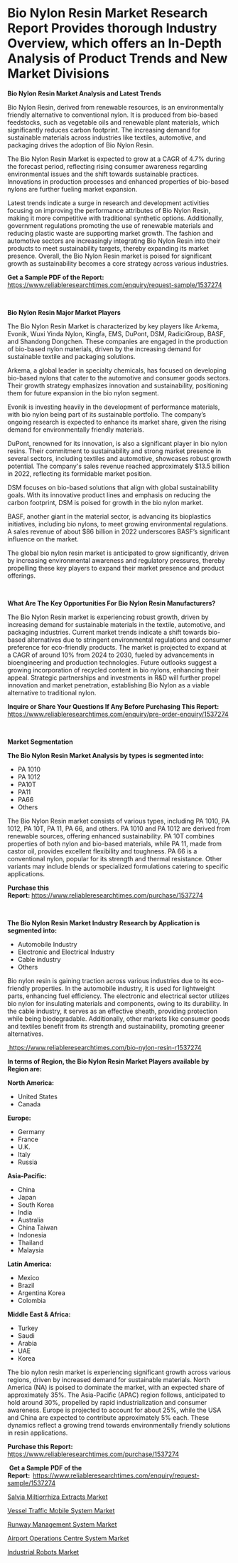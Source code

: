 <p><h1>Bio Nylon Resin Market Research Report Provides thorough Industry Overview, which offers an In-Depth Analysis of Product Trends and New Market Divisions</h1></p><p><strong>Bio Nylon Resin Market Analysis and Latest Trends</strong></p>
<p><p>Bio Nylon Resin, derived from renewable resources, is an environmentally friendly alternative to conventional nylon. It is produced from bio-based feedstocks, such as vegetable oils and renewable plant materials, which significantly reduces carbon footprint. The increasing demand for sustainable materials across industries like textiles, automotive, and packaging drives the adoption of Bio Nylon Resin.</p><p>The Bio Nylon Resin Market is expected to grow at a CAGR of 4.7% during the forecast period, reflecting rising consumer awareness regarding environmental issues and the shift towards sustainable practices. Innovations in production processes and enhanced properties of bio-based nylons are further fueling market expansion. </p><p>Latest trends indicate a surge in research and development activities focusing on improving the performance attributes of Bio Nylon Resin, making it more competitive with traditional synthetic options. Additionally, government regulations promoting the use of renewable materials and reducing plastic waste are supporting market growth. The fashion and automotive sectors are increasingly integrating Bio Nylon Resin into their products to meet sustainability targets, thereby expanding its market presence. Overall, the Bio Nylon Resin market is poised for significant growth as sustainability becomes a core strategy across various industries.</p></p>
<p><strong>Get a Sample PDF of the Report:&nbsp;</strong> <a href="https://www.reliableresearchtimes.com/enquiry/request-sample/1537274?utm_campaign=1393&utm_medium=2&utm_source=Github&utm_content=ia&utm_term=12102024&utm_id=bio-nylon-resin">https://www.reliableresearchtimes.com/enquiry/request-sample/1537274</a></p>
<p>&nbsp;</p>
<p><strong>Bio Nylon Resin Major Market Players</strong></p>
<p><p>The Bio Nylon Resin Market is characterized by key players like Arkema, Evonik, Wuxi Yinda Nylon, Kingfa, EMS, DuPont, DSM, RadiciGroup, BASF, and Shandong Dongchen. These companies are engaged in the production of bio-based nylon materials, driven by the increasing demand for sustainable textile and packaging solutions.</p><p>Arkema, a global leader in specialty chemicals, has focused on developing bio-based nylons that cater to the automotive and consumer goods sectors. Their growth strategy emphasizes innovation and sustainability, positioning them for future expansion in the bio nylon segment. </p><p>Evonik is investing heavily in the development of performance materials, with bio nylon being part of its sustainable portfolio. The company’s ongoing research is expected to enhance its market share, given the rising demand for environmentally friendly materials.</p><p>DuPont, renowned for its innovation, is also a significant player in bio nylon resins. Their commitment to sustainability and strong market presence in several sectors, including textiles and automotive, showcases robust growth potential. The company's sales revenue reached approximately $13.5 billion in 2022, reflecting its formidable market position.</p><p>DSM focuses on bio-based solutions that align with global sustainability goals. With its innovative product lines and emphasis on reducing the carbon footprint, DSM is poised for growth in the bio nylon market.</p><p>BASF, another giant in the material sector, is advancing its bioplastics initiatives, including bio nylons, to meet growing environmental regulations. A sales revenue of about $86 billion in 2022 underscores BASF’s significant influence on the market.</p><p>The global bio nylon resin market is anticipated to grow significantly, driven by increasing environmental awareness and regulatory pressures, thereby propelling these key players to expand their market presence and product offerings.</p></p>
<p>&nbsp;</p>
<p><strong>What Are The Key Opportunities For Bio Nylon Resin Manufacturers?</strong></p>
<p><p>The Bio Nylon Resin market is experiencing robust growth, driven by increasing demand for sustainable materials in the textile, automotive, and packaging industries. Current market trends indicate a shift towards bio-based alternatives due to stringent environmental regulations and consumer preference for eco-friendly products. The market is projected to expand at a CAGR of around 10% from 2024 to 2030, fueled by advancements in bioengineering and production technologies. Future outlooks suggest a growing incorporation of recycled content in bio nylons, enhancing their appeal. Strategic partnerships and investments in R&D will further propel innovation and market penetration, establishing Bio Nylon as a viable alternative to traditional nylon.</p></p>
<p><strong>Inquire or Share Your Questions If Any Before Purchasing This Report:</strong> <a href="https://www.reliableresearchtimes.com/enquiry/pre-order-enquiry/1537274?utm_campaign=1393&utm_medium=2&utm_source=Github&utm_content=ia&utm_term=12102024&utm_id=bio-nylon-resin">https://www.reliableresearchtimes.com/enquiry/pre-order-enquiry/1537274</a></p>
<p>&nbsp;</p>
<p><strong>Market Segmentation</strong></p>
<p><strong>The Bio Nylon Resin Market Analysis by types is segmented into:</strong></p>
<p><ul><li>PA 1010</li><li>PA 1012</li><li>PA10T</li><li>PA11</li><li>PA66</li><li>Others</li></ul></p>
<p><p>The Bio Nylon Resin market consists of various types, including PA 1010, PA 1012, PA 10T, PA 11, PA 66, and others. PA 1010 and PA 1012 are derived from renewable sources, offering enhanced sustainability. PA 10T combines properties of both nylon and bio-based materials, while PA 11, made from castor oil, provides excellent flexibility and toughness. PA 66 is a conventional nylon, popular for its strength and thermal resistance. Other variants may include blends or specialized formulations catering to specific applications.</p></p>
<p><strong>Purchase this Report:&nbsp;</strong><a href="https://www.reliableresearchtimes.com/purchase/1537274?utm_campaign=1393&utm_medium=2&utm_source=Github&utm_content=ia&utm_term=12102024&utm_id=bio-nylon-resin">https://www.reliableresearchtimes.com/purchase/1537274</a></p>
<p>&nbsp;</p>
<p><strong>The Bio Nylon Resin Market Industry Research by Application is segmented into:</strong></p>
<p><ul><li>Automobile Industry</li><li>Electronic and Electrical Industry</li><li>Cable industry</li><li>Others</li></ul></p>
<p><p>Bio nylon resin is gaining traction across various industries due to its eco-friendly properties. In the automobile industry, it is used for lightweight parts, enhancing fuel efficiency. The electronic and electrical sector utilizes bio nylon for insulating materials and components, owing to its durability. In the cable industry, it serves as an effective sheath, providing protection while being biodegradable. Additionally, other markets like consumer goods and textiles benefit from its strength and sustainability, promoting greener alternatives.</p></p>
<p><a href="https://www.reliableresearchtimes.com/bio-nylon-resin-r1537274?utm_campaign=1393&utm_medium=2&utm_source=Github&utm_content=ia&utm_term=12102024&utm_id=bio-nylon-resin">&nbsp;https://www.reliableresearchtimes.com/bio-nylon-resin-r1537274</a></p>
<p><strong>In terms of Region, the Bio Nylon Resin Market Players available by Region are:</strong></p>
<p>
    <p> <strong> North America: </strong>
        <ul>
            <li>United States</li>
            <li>Canada</li>
        </ul>
        </p> 
    <p> <strong> Europe: </strong>
        <ul>
            <li>Germany</li>
            <li>France</li>
            <li>U.K.</li>
            <li>Italy</li>
            <li>Russia</li>
        </ul>
        </p> 
    <p> <strong> Asia-Pacific: </strong>
        <ul>
            <li>China</li>
            <li>Japan</li>
            <li>South Korea</li>
            <li>India</li>
            <li>Australia</li>
            <li>China Taiwan</li>
            <li>Indonesia</li>
            <li>Thailand</li>
            <li>Malaysia</li>
        </ul>
        </p> 
    <p> <strong> Latin America: </strong>
        <ul>
            <li>Mexico</li>
            <li>Brazil</li>
            <li>Argentina Korea</li>
            <li>Colombia</li>
        </ul>
        </p> 
    <p> <strong> Middle East & Africa: </strong>
        <ul>
            <li>Turkey</li>
            <li>Saudi</li>
            <li>Arabia</li>
            <li>UAE</li>
            <li>Korea</li>
        </ul>
    </p>
    </p>
<p><p>The bio nylon resin market is experiencing significant growth across various regions, driven by increased demand for sustainable materials. North America (NA) is poised to dominate the market, with an expected share of approximately 35%. The Asia-Pacific (APAC) region follows, anticipated to hold around 30%, propelled by rapid industrialization and consumer awareness. Europe is projected to account for about 25%, while the USA and China are expected to contribute approximately 5% each. These dynamics reflect a growing trend towards environmentally friendly solutions in resin applications.</p></p>
<p><strong>Purchase this Report: </strong><a href="https://www.reliableresearchtimes.com/purchase/1537274?utm_campaign=1393&utm_medium=2&utm_source=Github&utm_content=ia&utm_term=12102024&utm_id=bio-nylon-resin">https://www.reliableresearchtimes.com/purchase/1537274</a></p>
<p>&nbsp;<strong>Get a Sample PDF of the Report:&nbsp;&nbsp;</strong><a href="https://www.reliableresearchtimes.com/enquiry/request-sample/1537274?utm_campaign=1393&utm_medium=2&utm_source=Github&utm_content=ia&utm_term=12102024&utm_id=bio-nylon-resin">https://www.reliableresearchtimes.com/enquiry/request-sample/1537274</a></p>
<p><strong></strong></p>
<p><p><a href="https://github.com/burdgexaraeqn/Market-Research-Report-List-1/blob/main/salvia-miltiorrhiza-extracts-market.md?utm_campaign=1393&utm_medium=2&utm_source=Github&utm_content=ia&utm_term=12102024&utm_id=bio-nylon-resin">Salvia Miltiorrhiza Extracts Market</a></p><p><a href="https://www.linkedin.com/pulse/vessel-traffic-mobile-system-market-share-size-trends-industry-nk7ee?utm_campaign=1393&utm_medium=2&utm_source=Github&utm_content=ia&utm_term=12102024&utm_id=bio-nylon-resin">Vessel Traffic Mobile System Market</a></p><p><a href="https://www.linkedin.com/pulse/runway-management-system-market-overview-global-trends-future-igsmf?utm_campaign=1393&utm_medium=2&utm_source=Github&utm_content=ia&utm_term=12102024&utm_id=bio-nylon-resin">Runway Management System Market</a></p><p><a href="https://www.linkedin.com/pulse/future-trajectory-airport-operations-centre-system-market-emerging-imctf?utm_campaign=1393&utm_medium=2&utm_source=Github&utm_content=ia&utm_term=12102024&utm_id=bio-nylon-resin">Airport Operations Centre System Market</a></p><p><a href="https://github.com/whitbyuhringenn/Market-Research-Report-List-1/blob/main/industrial-robots-market.md?utm_campaign=1393&utm_medium=2&utm_source=Github&utm_content=ia&utm_term=12102024&utm_id=bio-nylon-resin">Industrial Robots Market</a></p></p>